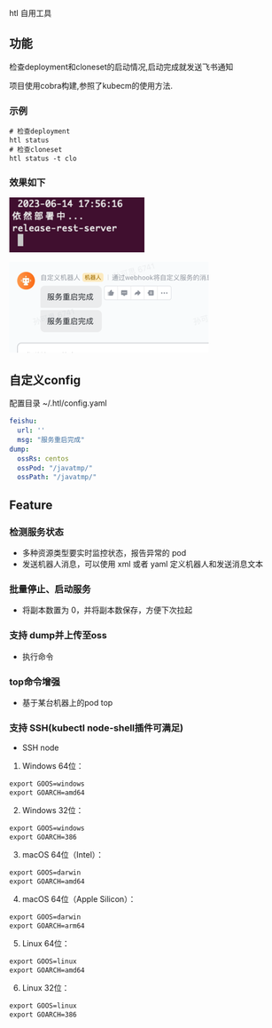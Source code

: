 htl 自用工具

## 功能
检查deployment和cloneset的启动情况,启动完成就发送飞书通知

项目使用cobra构建,参照了kubecm的使用方法.

### 示例
```shell
# 检查deployment
htl status
# 检查cloneset
htl status -t clo
```
### 效果如下

![img.png](image/dep.png)

![img_1.png](image/message.png)
## 自定义config
配置目录 ~/.htl/config.yaml
```yaml
feishu:
  url: ''
  msg: "服务重启完成"
dump:
  ossRs: centos
  ossPod: "/javatmp/"
  ossPath: "/javatmp/"
```
## Feature

### 检测服务状态

- 多种资源类型要实时监控状态，报告异常的 pod
- 发送机器人消息，可以使用 xml 或者 yaml 定义机器人和发送消息文本

### 批量停止、启动服务

- 将副本数置为 0，并将副本数保存，方便下次拉起

### 支持 dump并上传至oss

- 执行命令
### top命令增强
- 基于某台机器上的pod top

### 支持 SSH(kubectl node-shell插件可满足)

- SSH node


1. Windows 64位：
```
export GOOS=windows
export GOARCH=amd64
```

2. Windows 32位：
```
export GOOS=windows
export GOARCH=386
```

3. macOS 64位（Intel）：
```
export GOOS=darwin
export GOARCH=amd64
```

4. macOS 64位（Apple Silicon）：
```
export GOOS=darwin
export GOARCH=arm64
```

5. Linux 64位：
```
export GOOS=linux
export GOARCH=amd64
```

6. Linux 32位：
```
export GOOS=linux
export GOARCH=386
```
